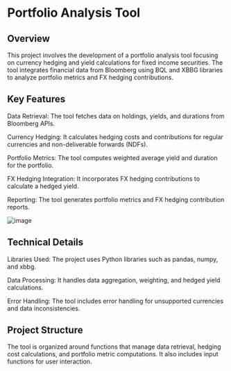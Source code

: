 # Portfolio Analysis Tool
## Overview
This project involves the development of a portfolio analysis tool focusing on currency hedging and yield calculations for fixed income securities. The tool integrates financial data from Bloomberg using BQL and XBBG libraries to analyze portfolio metrics and FX hedging contributions.

## Key Features
Data Retrieval: The tool fetches data on holdings, yields, and durations from Bloomberg APIs.

Currency Hedging: It calculates hedging costs and contributions for regular currencies and non-deliverable forwards (NDFs).

Portfolio Metrics: The tool computes weighted average yield and duration for the portfolio.

FX Hedging Integration: It incorporates FX hedging contributions to calculate a hedged yield.

Reporting: The tool generates portfolio metrics and FX hedging contribution reports.


![image](https://github.com/user-attachments/assets/45fc8113-8700-46bb-9831-3ca12f53c284)


## Technical Details
Libraries Used: The project uses Python libraries such as pandas, numpy, and xbbg.

Data Processing: It handles data aggregation, weighting, and hedged yield calculations.

Error Handling: The tool includes error handling for unsupported currencies and data inconsistencies.

## Project Structure
The tool is organized around functions that manage data retrieval, hedging cost calculations, and portfolio metric computations. It also includes input functions for user interaction.

